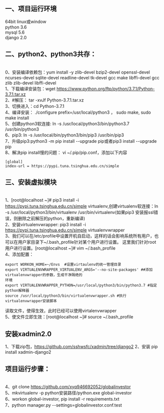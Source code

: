 ## 一、项目运行环境
64bit linux或window
<br>python 3.6
<br>mysql 5.6
<br>django 2.0

## 二、python2、python3共存：
<br>0、安装编译依赖包：yum install -y zlib-devel bzip2-devel openssl-devel ncurses-devel sqlite-devel readline-devel tk-devel gcc make libffi-devel gcc zlib zlib-devel libffi-devel
<br>1、下载编译安装包：wget https://www.python.org/ftp/python/3.7.1/Python-3.7.1.tar.xz
<br>2、#解压： tar -xvJf  Python-3.7.1.tar.xz
<br>3、切换进入：cd Python-3.7.1
<br>4、编译安装： ./configure prefix=/usr/local/python3  ， sudo make, sudo make install
<br>5、创建python3软连接: ln -s /usr/local/python3/bin/python3.7 /usr/bin/python3
<br>6、pip3: ln -s /usr/local/bin/python3/bin/pip3  /usr/bin/pip3
<br>7、升级pip3:python3 -m pip install --upgrade pip或者pip3 install --upgrade pip
<br>8、解决pip install慢的问题： vi ~/.pip/pip.conf，添加以下内容
```
[global]
index-url = https://pypi.tuna.tsinghua.edu.cn/simple
```

## 三、安装虚拟模块
<br>1、[root@localhost ~]# pip3 install -i https://pypi.tuna.tsinghua.edu.cn/simple virtualenv,创建virtualenv软连接：ln -s /usr/local/python3/bin/virtualenv /usr/bin/virtualenv(如果pip3 安装报ssl错误，则删除之前解压的python，重新编译)
<br>2、安装virtualenvwrapper:
    pip3 install -i https://pypi.tuna.tsinghua.edu.cn/simple virtualenvwrapper
<br>3、我们可以在/etc/profile中设置开机自启动，这样的话会影响系统所有用户，也可以在用户家目录下~/.bash_profile针对某个用户进行设置。
这里我们针对root用户进行设置。[root@localhost ~]# vim ~/.bash_profile
<br>4、添加配置：

```
export WORKON_HOME=~/Envs  #设置virtaulenv的统一管理目录
export VIRTUALENVWRAPPER_VIRTUALENV_ARGS='--no-site-packages' ##添加virtualenvwrapper的参数，生成干净隔绝的
环境
export VIRTUALENVWRAPPER_PYTHON=/usr/local/python3/bin/python3.7 #指定python解释器
source /usr/local/python3/bin/virtualenvwrapper.sh #执行virtualenvwrapper安装脚本
```

读取文件，使得生效，此时已经可以使用virtalenvwrapper
<br>5、使文件立即生效：[root@localhost ~]# source  ~/.bash_profile


## 安装xadmin2.0
1、下载zip包，https://github.com/sshwsfc/xadmin/tree/django2
2、安装 pip install xadmin-django2

## 项目运行步骤：

<br>   4、git clone https://github.com/xyq946692052/globalinvestor
<br>  5、mkvirtualenv -p python安装路径/python.exe global-investor
<br>  6、workon global-investor, pip install -r requirements.txt
<br>7、python manager.py --settings=globalinvestor.conf.test